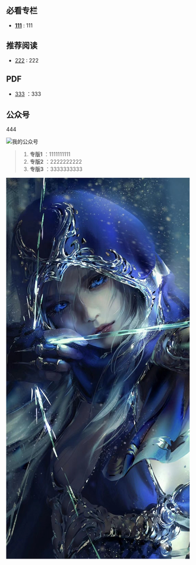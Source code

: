 ## 必看专栏
- **[111](../README.md)** : 111

## 推荐阅读
- [222](../README.md) : 222

## PDF
- [333](../README.md) ：333

## 公众号
444

![我的公众号](https://coli688-smart-home-pub-read.oss-cn-shenzhen.aliyuncs.com/ad/lift/family_icon_community_mall.png)



> 1. **专版1** ：1111111111
> 2. **专版2** ：2222222222
> 3. **专版3** ：3333333333

![](../media/hanbing.png)